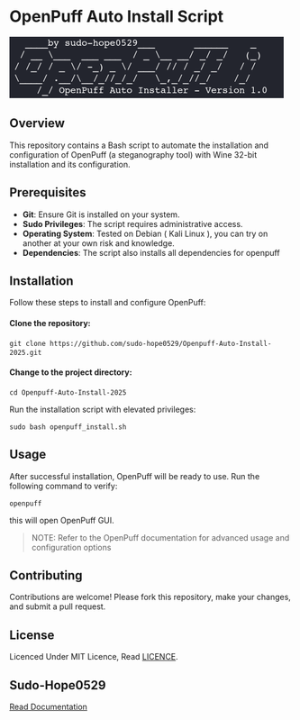 # OpenPuff Auto Install Script
![OpenPuff Auto Installer Script banner](openpuff-auto-installer-script-banner.png)

## Overview
This repository contains a Bash script to automate the installation and configuration of OpenPuff (a steganography tool) with Wine 32-bit installation and its configuration.


## Prerequisites
- **Git**: Ensure Git is installed on your system.
- **Sudo Privileges**: The script requires administrative access.
- **Operating System**: Tested on Debian ( Kali Linux ), you can try on another at your own risk and knowledge.
- **Dependencies**: The script also installs all dependencies for openpuff


## Installation
Follow these steps to install and configure OpenPuff:

#### Clone the repository:
```
git clone https://github.com/sudo-hope0529/Openpuff-Auto-Install-2025.git
```

#### Change to the project directory:
```
cd Openpuff-Auto-Install-2025
```

Run the installation script with elevated privileges:
```
sudo bash openpuff_install.sh
```


## Usage
After successful installation, OpenPuff will be ready to use. Run the following command to verify:
```
openpuff  
```
this will open OpenPuff GUI.

> NOTE: Refer to the OpenPuff documentation for advanced usage and configuration options 


## Contributing
Contributions are welcome! Please fork this repository, make your changes, and submit a pull request.


## License
Licenced Under MIT Licence, Read [LICENCE](LICENSE).

## Sudo-Hope0529
[Read Documentation](https://sudo-hope0529.github.io/pages/comingsoon.html)
